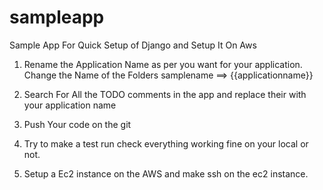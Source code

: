# sampleapp
Sample App For Quick Setup of Django and Setup It On Aws

1. Rename the Application Name as per you want for your application. Change the Name of the Folders samplename ==>  {{applicationname}}

2. Search For All the TODO comments in the app and replace their with your application name

3. Push Your code on the git 

4. Try to make a test run check everything working fine on your local or not.

5. Setup a Ec2 instance on the AWS and make ssh on the ec2 instance.
